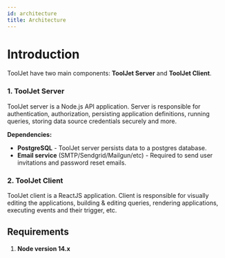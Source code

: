 ```yaml
---
id: architecture
title: Architecture
---
```

# Introduction

ToolJet have two main components: **ToolJet Server** and **ToolJet Client**.

### 1. ToolJet Server  

ToolJet server is a Node.js API application. Server is responsible for authentication, authorization, persisting application definitions, running queries, storing data source credentials securely and more. 

**Dependencies:**
- **PostgreSQL** - ToolJet server persists data to a postgres database. 
- **Email service** (SMTP/Sendgrid/Mailgun/etc) - Required to send user invitations and password reset emails.   
    
### 2. ToolJet Client  

ToolJet client is a ReactJS application. Client is responsible for visually editing the applications, building & editing queries, rendering applications, executing events and their trigger, etc.

## Requirements

1. **Node version 14.x**